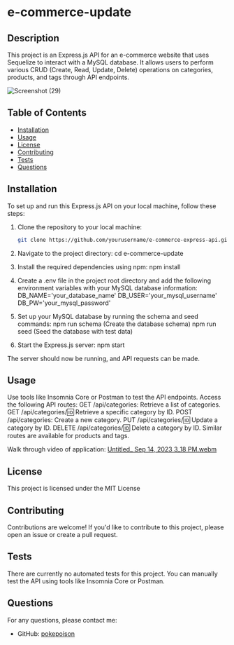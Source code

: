 # e-commerce-update


## Description
This project is an Express.js API for an e-commerce website that uses Sequelize to interact with a MySQL database. It allows users to perform various CRUD (Create, Read, Update, Delete) operations on categories, products, and tags through API endpoints.

![Screenshot (29)](https://github.com/Pokepoison/first-day-demo/assets/134848930/b848ceb4-7df4-4e3c-9155-85d48a67d727)


## Table of Contents
- [Installation](#installation)
- [Usage](#usage)
- [License](#license)
- [Contributing](#contributing)
- [Tests](#tests)
- [Questions](#questions)


## Installation
To set up and run this Express.js API on your local machine, follow these steps:

1. Clone the repository to your local machine:
   ```bash
   git clone https://github.com/yourusername/e-commerce-express-api.git

2. Navigate to the project directory: cd e-commerce-update

3. Install the required dependencies using npm: npm install

4. Create a .env file in the project root directory and add the following environment variables with your MySQL database information:
        DB_NAME='your_database_name'
        DB_USER='your_mysql_username'
        DB_PW='your_mysql_password'

5. Set up your MySQL database by running the schema and seed commands:
        npm run schema (Create the database schema)
        npm run seed   (Seed the database with test data)

6. Start the Express.js server:
        npm start

The server should now be running, and API requests can be made.


## Usage

Use tools like Insomnia Core or Postman to test the API endpoints.
Access the following API routes:
GET /api/categories: Retrieve a list of categories.
GET /api/categories/:id: Retrieve a specific category by ID.
POST /api/categories: Create a new category.
PUT /api/categories/:id: Update a category by ID.
DELETE /api/categories/:id: Delete a category by ID.
Similar routes are available for products and tags.

Walk through video of application: 
[Untitled_ Sep 14, 2023 3_18 PM.webm](https://github.com/Pokepoison/e-commerce-update/assets/134848930/c4e2bd5e-1c65-4317-98fa-c152a5b3cde9)


## License

This project is licensed under the MIT License


## Contributing

Contributions are welcome! If you'd like to contribute to this project, please open an issue or create a pull request.


## Tests

There are currently no automated tests for this project. You can manually test the API using tools like Insomnia Core or Postman.


## Questions
For any questions, please contact me:
- GitHub: [pokepoison](https://github.com/pokepoison)



 